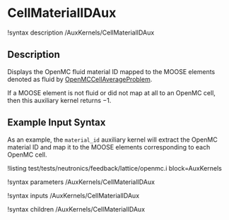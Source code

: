 # CellMaterialIDAux

!syntax description /AuxKernels/CellMaterialIDAux

## Description

Displays the OpenMC fluid material ID mapped to the MOOSE elements
denoted as fluid by [OpenMCCellAverageProblem](/problems/OpenMCCellAverageProblem.md).

If a MOOSE element is not fluid or did not map at all to an OpenMC cell,
then this auxiliary kernel returns $-1$.

## Example Input Syntax

As an example, the `material_id` auxiliary kernel will extract the OpenMC material ID
and map it to the MOOSE elements corresponding to each OpenMC cell.

!listing test/tests/neutronics/feedback/lattice/openmc.i
  block=AuxKernels

!syntax parameters /AuxKernels/CellMaterialIDAux

!syntax inputs /AuxKernels/CellMaterialIDAux

!syntax children /AuxKernels/CellMaterialIDAux
